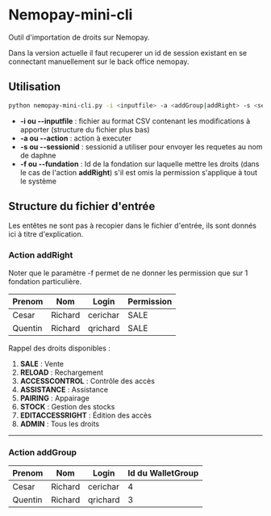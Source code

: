 
# Nemopay-mini-cli
Outil d'importation de droits sur Nemopay.

Dans la version actuelle il faut recuperer un id de session existant en se connectant manuellement sur le back office nemopay.

## Utilisation
```bash
python nemopay-mini-cli.py -i <inputfile> -a <addGroup|addRight> -s <sessionid> [-f <fundationid>]
```

* **-i ou --inputfile** : fichier au format CSV contenant les modifications à apporter (structure du fichier plus bas)
* **-a ou --action**    : action à executer
* **-s ou --sessionid** : sessionid a utiliser pour envoyer les requetes au nom de daphne
* **-f ou --fundation** : Id de la fondation sur laquelle mettre les droits (dans le cas de l'action **addRight**) s'il est omis la permission s'applique à tout le système 

## Structure du fichier d'entrée
 Les entêtes ne sont pas à recopier dans le fichier d'entrée, ils sont donnés ici à titre d'explication.

### Action addRight
Noter que le paramètre -f permet de ne donner les permission que sur 1 fondation particulière.

| Prenom | Nom | Login | Permission |
|--|--|--|--|
| Cesar | Richard | cerichar | SALE |
| Quentin | Richard | qrichard | SALE |

Rappel des droits disponibles :
1. **SALE** : Vente
2. **RELOAD** : Rechargement
3. **ACCESSCONTROL** : Contrôle des accès
4. **ASSISTANCE** : Assistance
5. **PAIRING** : Appairage 
6. **STOCK** : Gestion des stocks 
7. **EDITACCESSRIGHT** : Édition des accès
8. **ADMIN** : Tous les droits


----------


### Action addGroup

| Prenom | Nom | Login | Id du WalletGroup |
|--|--|--|--|
| Cesar | Richard | cerichar | 4 |
| Quentin | Richard | qrichard | 3 |

